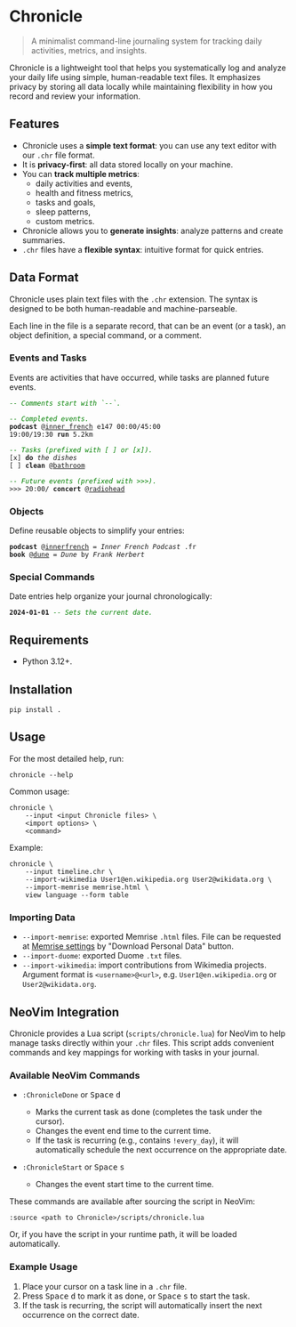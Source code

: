 # Chronicle

> A minimalist command-line journaling system for tracking daily activities,
metrics, and insights.

Chronicle is a lightweight tool that helps you systematically log and analyze
your daily life using simple, human-readable text files. It emphasizes privacy
by storing all data locally while maintaining flexibility in how you record and
review your information.

## Features

- Chronicle uses a **simple text format**: you can use any text editor with our `.chr`
file format.
- It is **privacy-first**: all data stored locally on your machine.
- You can **track multiple metrics**:
  - daily activities and events,
  - health and fitness metrics,
  - tasks and goals,
  - sleep patterns,
  - custom metrics.
- Chronicle allows you to **generate insights**: analyze patterns and create
summaries.
- `.chr` files have a **flexible syntax**: intuitive format for quick entries.

## Data Format

Chronicle uses plain text files with the `.chr` extension. The syntax is
designed to be both human-readable and machine-parseable.

Each line in the file is a separate record, that can be an event (or a task),
an object definition, a special command, or a comment.

### Events and Tasks

Events are activities that have occurred, while tasks are planned future events.

<pre><code><span style="color: green;"><i>-- Comments start with `--`.</i></span>

<span style="color: green;"><i>-- Completed events.</i></span>
<b>podcast</b> @<u>inner_french</u> e147 00:00/45:00
19:00/19:30 <b>run</b> 5.2km

<span style="color: green;"><i>-- Tasks (prefixed with [ ] or [x]).</i></span>
[x] <b>do</b> <i>the dishes</i>
[ ] <b>clean</b> @<u>bathroom</u>

<span style="color: green;"><i>-- Future events (prefixed with >>>).</i></span>
>>> 20:00/ <b>concert</b> @<u>radiohead</u></code></pre>

### Objects

Define reusable objects to simplify your entries:

<pre><code><b>podcast</b> @<u>innerfrench</u> = <i>Inner French Podcast</i> .fr
<b>book</b> @<u>dune</u> = <i>Dune</i> by <i>Frank Herbert</i></code></pre>

### Special Commands

Date entries help organize your journal chronologically:

<pre><code><b>2024-01-01</b> <span style="color: green;"><i>-- Sets the current date.</i></span>
</code></pre>

## Requirements

- Python 3.12+.

## Installation

```shell
pip install .
```

## Usage

For the most detailed help, run:

```shell
chronicle --help
```

Common usage:

```shell
chronicle \
    --input <input Chronicle files> \
    <import options> \
    <command>
```

Example:

```shell
chronicle \
    --input timeline.chr \
    --import-wikimedia User1@en.wikipedia.org User2@wikidata.org \
    --import-memrise memrise.html \
    view language --form table
```

### Importing Data

- `--import-memrise`: exported Memrise `.html` files. File can be requested at
  [Memrise settings](https://app.memrise.com/settings/) by "Download Personal
  Data" button.
- `--import-duome`: exported Duome `.txt` files.
- `--import-wikimedia`: import contributions from Wikimedia projects.
  Argument format is `<username>@<url>`, e.g. `User1@en.wikipedia.org`
  or `User2@wikidata.org`.

## NeoVim Integration

Chronicle provides a Lua script (`scripts/chronicle.lua`) for NeoVim to help
manage tasks directly within your `.chr` files. This script adds convenient
commands and key mappings for working with tasks in your journal.

### Available NeoVim Commands

- `:ChronicleDone` or <kbd>Space</kbd> <kbd>d</kbd>
  - Marks the current task as done (completes the task under the cursor).
  - Changes the event end time to the current time.
  - If the task is recurring (e.g., contains `!every_day`), it will
    automatically schedule the next occurrence on the appropriate date.
  
- `:ChronicleStart` or <kbd>Space</kbd> <kbd>s</kbd>
  - Changes the event start time to the current time.
  
These commands are available after sourcing the script in NeoVim:

```vim
:source <path to Chronicle>/scripts/chronicle.lua
```

Or, if you have the script in your runtime path, it will be loaded
automatically.

### Example Usage

1. Place your cursor on a task line in a `.chr` file.
2. Press <kbd>Space</kbd> <kbd>d</kbd> to mark it as done, or
   <kbd>Space</kbd> <kbd>s</kbd> to start the task.
3. If the task is recurring, the script will automatically insert the next
   occurrence on the correct date.
